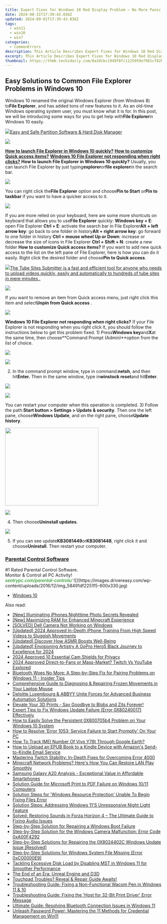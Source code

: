 ```yaml
---
title: Expert Fixes for Windows 10 Red Display Problem – No More Panic!
date: 2024-08-31T17:39:43.036Z
updated: 2024-09-01T17:39:43.036Z
tags:
  - win11
  - win10
  - win7
categories:
  - CommonErrors
description: This Article Describes Expert Fixes for Windows 10 Red Display Problem – No More Panic!
excerpt: This Article Describes Expert Fixes for Windows 10 Red Display Problem – No More Panic!
thumbnail: https://thmb.techidaily.com/8a3dcbc1949f8fc1125959e7981cf826a5c632863c20a3e0bedcec7b541e0029.jpg
---
```


## Easy Solutions to Common File Explorer Problems in Windows 10

Windows 10 renamed the original Windows Explorer (from Windows 8) to**File Explorer**, and has added tons of new features to it. As an old-time Windows operating system user, you must know what it is for. In this post, we will be introducing some ways for you to get help with**File Explorer**in Windows 10 easily.

<!-- affiliate ads begin -->
<a href="https://secure.2checkout.com/order/checkout.php?PRODS=22741618&QTY=1&AFFILIATE=108875&CART=1"><img src="https://www.diskpart.com/resource/images/index/dp-index-img-banner-people@2x.png" border="0">Easy and Safe Partition Software & Hard Disk Manager</a>
<!-- affiliate ads end -->
![](https://images.drivereasy.com/wp-content/uploads/2016/12/file-explorer-in-window-s10.jpg)

[**How to launch File Explorer in Windows 10 quickly?**](https://tools.techidaily.com/drivereasy/download/) [**How to customize Quick access items?**](https://tools.techidaily.com/drivereasy/download/) [**Windows 10 File Explorer not responding when right clicks?**](https://tools.techidaily.com/drivereasy/download/)   **How to launch File Explorer in Windows 10 quickly?** Usually, you can launch File Explorer by just typing**explorer**or**file explorer**in the search bar.

![](https://images.drivereasy.com/wp-content/uploads/2016/12/img_584913472d50a-600x522.jpg)

 You can right click the**File Explorer** option and choose**Pin to Start** or**Pin to taskbar** if you want to have a quicker access to it.

![](https://images.drivereasy.com/wp-content/uploads/2016/12/img_584913edbf2bf.jpg)

 If you are more relied on your keyboard, here are some more shortcuts on keyboard that allows you to use**File Explorer** quickly: **Windows key + E**: open File Explorer **Ctrl + E**: activate the search bar in File Explorer**Alt + left arrow key**: go back to one folder in history**Alt + right arrow key**: go forward to one folder in history **Ctrl + mouse wheel Up or Down**: increase or decrease the size of icons in File Explorer **Ctrl + Shift + N**: create a new folder   **How to customize Quick access items?** If you want to add new quick access to the list on the left pane of File Explorer, here is how you can do it easily. Right click the desired folder and choose**Pin to Quick access**.

<!-- affiliate ads begin -->
<a href="https://secure.2checkout.com/order/checkout.php?PRODS=4531356&QTY=1&AFFILIATE=108875&CART=1"><img src="https://secure.avangate.com/images/merchant/8fdd149fcaa7058caccc9c4ad5b0d89a/products/tss-box.JPG" border="0">The Tube Sites Submitter is a fast and efficient tool for anyone who needs to upload videos quickly, easily and automatically to hundreds of tube sites in mere minutes . </a>
<!-- affiliate ads end -->
![](https://images.drivereasy.com/wp-content/uploads/2016/12/pin-to-quick-access.jpg)

 If you want to remove an item from Quick access menu, just right click this item and select**Unpin from Quick access** .

![](https://images.drivereasy.com/wp-content/uploads/2016/12/unpin-from-quick-access.jpg)

 **Windows 10 File Explorer not responding when right clicks?** If your File Explorer is not responding when you right click it, you should follow the instructions below to get this problem fixed. 1) Press**Windows key**and**X**at the same time, then choose**Command Prompt (Admin)**option from the list of choice.

<!-- affiliate ads begin -->
<a href="https://shop.copernic.com/order/checkout.php?PRODS=41033091&QTY=1&AFFILIATE=108875&CART=1"><img src="https://secure.2checkout.com/images/merchant/8d30aa96e72440759f74bd2306c1fa3d/Copernic-2023-Affiliate-728x90-Advanced.png" border="0"></a>
<!-- affiliate ads end -->
![](https://images.drivereasy.com/wp-content/uploads/2016/12/img_58491b710eb2d.png)

2) In the command prompt window, type in command:**netsh**, and then hit**Enter.** Then in the same window, type in**winstock reset**and hit**Enter**.

<!-- affiliate ads begin -->
<a href="https://store.nero.com/order/checkout.php?PRODS=42570605&QTY=1&AFFILIATE=108875&CART=1"><img src="http://cdnwww.nero.com/nero-com-wAssets/img/banners/2023/usbXcopy/Nero_USB_x_copy_Screen_2.png" border="0"></a>
<!-- affiliate ads end -->
![](https://images.drivereasy.com/wp-content/uploads/2016/12/img_58491c14e6750.jpg)

You can restart your computer when this operation is completed. 3) Follow the path:**Start button > Settings > Update & security**. Then one the left pane, choose**Windows Update**, and on the right pane, choose**Update history**.

<!-- affiliate ads begin -->
<a href="https://dhgate.sjv.io/c/5597632/1678785/12108" target="_top" id="1678785"><img src="//a.impactradius-go.com/display-ad/12108-1678785" border="0" alt="" width="300" height="250"/></a>
<!-- affiliate ads end -->
![](https://images.drivereasy.com/wp-content/uploads/2016/12/img_58491d95611c0-600x476.jpg)

4) Then choose**Uninstall updates**.

![](https://images.drivereasy.com/wp-content/uploads/2016/12/img_58491d7901b10-600x462.jpg)

5) If you can see update**KB3081449**or**KB3081448**, right click it and choose**Uninstall**. Then restart your computer.

<!-- affiliate ads begin -->
<h3 id="200610"><a href="https://sentrypc.7eer.net/c/5597632/200610/3022">Parental Control Software</a></h3>
<span class="text-ad-content">
	#1 Rated Parental Control Software.<br/>
	Monitor & Control all PC Activity!<br/>
		<cite style="color:green">sentrypc.com/parental-controls/</cite>
	</span><img height="0" width="0" src="https://sentrypc.7eer.net/i/5597632/200610/3022" style="position:absolute;visibility:hidden;" border="0" />
<!-- affiliate ads end -->
![](https://images.drivereasy.com/wp-content/uploads/2016/12/img_58491df2251f5-600x330.jpg)

* [Windows 10](https://tools.techidaily.com/drivereasy/download/)

<ins class="adsbygoogle"
     style="display:block"
     data-ad-format="autorelaxed"
     data-ad-client="ca-pub-7571918770474297"
     data-ad-slot="1223367746"></ins>



<ins class="adsbygoogle"
     style="display:block"
     data-ad-client="ca-pub-7571918770474297"
     data-ad-slot="8358498916"
     data-ad-format="auto"
     data-full-width-responsive="true"></ins>

<span class="atpl-alsoreadstyle">Also read:</span>
<div><ul>
<li><a href="https://some-techniques.techidaily.com/new-illuminating-iphones-nighttime-photo-secrets-revealed/"><u>[New] Illuminating iPhones  Nighttime Photo Secrets Revealed</u></a></li>
<li><a href="https://video-screen-grab.techidaily.com/new-maximizing-ram-for-enhanced-minecraft-experience/"><u>[New] Maximizing RAM for Enhanced Minecraft Experience</u></a></li>
<li><a href="https://common-error.techidaily.com/solved-dell-camera-not-working-on-windows/"><u>[SOLVED] Dell Camera Not Working on Windows</u></a></li>
<li><a href="https://fox-http.techidaily.com/updated-2024-approved-in-depth-iphone-training-from-high-speed-videos-to-sluggish-movements/"><u>[Updated] 2024 Approved  In-Depth iPhone Training  From High Speed Videos to Sluggish Movements</u></a></li>
<li><a href="https://fox-cloud.techidaily.com/updated-discover-how-asmr-boosts-well-being/"><u>[Updated] Discover How ASMR Boosts Well-Being</u></a></li>
<li><a href="https://fox-glue.techidaily.com/updated-envisioning-artistry-a-gopro-hero5-black-journey-to-excellence-for-2024/"><u>[Updated] Envisioning Artistry  A GoPro Hero5 Black Journey to Excellence for 2024</u></a></li>
<li><a href="https://screen-activity-recording.techidaily.com/2024-approved-10-essential-cam-shields-for-privacy/"><u>2024 Approved  10 Essential Cam Shields for Privacy</u></a></li>
<li><a href="https://fox-info.techidaily.com/2024-approved-direct-to-fans-or-mass-market-twitch-vs-youtube-explored/"><u>2024 Approved  Direct-to-Fans or Mass-Market? Twitch Vs YouTube Explored</u></a></li>
<li><a href="https://common-error.techidaily.com/bluetooth-woes-no-more-a-step-by-step-fix-for-pairing-problems-on-windows-11-insider-tips/"><u>Bluetooth Woes No More: A Step-by-Step Fix for Pairing Problems on Windows 11 - Insider Tips</u></a></li>
<li><a href="https://common-error.techidaily.com/comprehensive-guide-to-diagnosing-and-repairing-frozen-movements-in-your-laptop-mouse/"><u>Comprehensive Guide to Diagnosing & Repairing Frozen Movements in Your Laptop Mouse</u></a></li>
<li><a href="https://techtrends.techidaily.com/deloitte-luxembourg-and-abbyy-unite-forces-for-advanced-business-automation-solutions/"><u>Deloitte Luxembourg & ABBYY Unite Forces for Advanced Business Automation Solutions</u></a></li>
<li><a href="https://hardware-tips.techidaily.com/1723125186683-elevate-your-3d-prints-say-goodbye-to-blobs-and-zits-forever/"><u>Elevate Your 3D Prints - Say Goodbye to Blobs and Zits Forever!</u></a></li>
<li><a href="https://common-error.techidaily.com/expert-tips-to-fix-windows-update-failure-error-0x80240017-effectively/"><u>Expert Tips to Fix Windows Update Failure (Error 0X80240017) Effectively</u></a></li>
<li><a href="https://common-error.techidaily.com/how-to-easily-solve-the-persistent-0x800705b4-problem-on-your-windows-10-system/"><u>How to Easily Solve the Persistent 0X800705b4 Problem on Your Windows 10 System</u></a></li>
<li><a href="https://common-error.techidaily.com/how-to-resolve-error-1053-service-failure-to-start-promptly-on-your-pc/"><u>How to Resolve 'Error 1053: Service Failure to Start Promptly' On Your PC</u></a></li>
<li><a href="https://android-unlock.techidaily.com/how-to-track-imei-number-of-vivo-y78t-through-google-earth-by-drfone-android/"><u>How To Track IMEI Number Of Vivo Y78t Through Google Earth?</u></a></li>
<li><a href="https://solve-lab.techidaily.com/how-to-upload-an-epub-book-to-a-kindle-device-with-amazons-send-to-kindle-email-service/"><u>How to Upload an EPUB Book to a Kindle Device with Amazon's Send-to-Kindle Email Service</u></a></li>
<li><a href="https://common-error.techidaily.com/mastering-twitch-stability-in-depth-fixes-for-overcoming-error-4000/"><u>Mastering Twitch Stability: In-Depth Fixes for Overcoming Error 4000</u></a></li>
<li><a href="https://common-error.techidaily.com/minecraft-network-problems-heres-how-you-can-restore-lan-play-smoothly/"><u>Minecraft Network Problems? Here's How You Can Restore LAN Play Smoothly</u></a></li>
<li><a href="https://buynow-marvelous.techidaily.com/samsung-galaxy-a20-analysis-exceptional-value-in-affordable-smartphones/"><u>Samsung Galaxy A20 Analysis - Exceptional Value in Affordable Smartphones</u></a></li>
<li><a href="https://common-error.techidaily.com/solution-guide-for-microsoft-print-to-pdf-failure-on-windows-1011-computers/"><u>Solution Guide for Microsoft Print to PDF Failure on Windows 10/11 Computers</u></a></li>
<li><a href="https://common-error.techidaily.com/solution-steps-for-windows-resource-protection-unable-to-begin-fixing-files-error/"><u>Solution Steps for 'Windows Resource Protection' Unable To Begin Fixing Files Error</u></a></li>
<li><a href="https://common-error.techidaily.com/solution-steps-addressing-windows-11s-unresponsive-night-light-feature/"><u>Solution Steps: Addressing Windows 11'S Unresponsive Night Light Feature</u></a></li>
<li><a href="https://common-error.techidaily.com/solved-restoring-sounds-in-forza-horizon-4-the-ultimate-guide-to-fixing-audio-issues/"><u>Solved: Restoring Sounds in Forza Horizon 4 – The Ultimate Guide to Fixing Audio Issues</u></a></li>
<li><a href="https://common-error.techidaily.com/step-by-step-solution-for-repairing-a-windows-boot-failure/"><u>Step-by-Step Solution for Repairing a Windows Boot Failure</u></a></li>
<li><a href="https://common-error.techidaily.com/step-by-step-solution-for-the-windows-camera-malfunction-error-code-0xa00f4292/"><u>Step-by-Step Solution for the Windows Camera Malfunction: Error Code 0xA00F4292</u></a></li>
<li><a href="https://common-error.techidaily.com/step-by-step-solutions-for-repairing-the-0x8024402c-windows-update-issue-resolved/"><u>Step-by-Step Solutions for Repairing the 0X8024402C Windows Update Issue [Resolved]</u></a></li>
<li><a href="https://common-error.techidaily.com/step-by-step-solutions-for-windows-system-file-missing-error-0xc00000e9/"><u>Step-by-Step Solutions for Windows System File Missing (Error 0xC00000E9)</u></a></li>
<li><a href="https://common-error.techidaily.com/tackling-excessive-disk-load-by-disabling-mst-in-windows-11-for-smoother-performance/"><u>Tackling Excessive Disk Load by Disabling MST in Windows 11 for Smoother Performance</u></a></li>
<li><a href="https://common-error.techidaily.com/the-end-of-an-era-unreal-engine-and-d3d/"><u>The End of an Era: Unreal Engine and D3D</u></a></li>
<li><a href="https://common-error.techidaily.com/touchpad-troubles-reveal-and-repair-guide-awaits/"><u>Touchpad Troubles? Reveal & Repair Guide Awaits!</u></a></li>
<li><a href="https://common-error.techidaily.com/troubleshooting-guide-fixing-a-non-functional-wacom-pen-in-windows-11-and-10/"><u>Troubleshooting Guide: Fixing a Non-Functional Wacom Pen in Windows 11 & 10</u></a></li>
<li><a href="https://common-error.techidaily.com/troubleshooting-guide-fixing-the-host-for-32-bit-print-driver-error-message/"><u>Troubleshooting Guide: Fixing the 'Host for 32-Bit Print Driver' Error Message</u></a></li>
<li><a href="https://common-error.techidaily.com/ultimate-guide-resolving-bluetooth-connection-issues-in-windows-11/"><u>Ultimate Guide: Resolving Bluetooth Connection Issues in Windows 11</u></a></li>
<li><a href="https://win11-tips.techidaily.com/unleash-password-power-mastering-the-11-methods-for-credential-management-on-win11/"><u>Unleash Password Power: Mastering the 11 Methods for Credential Management on Win11</u></a></li>
</ul></div>
